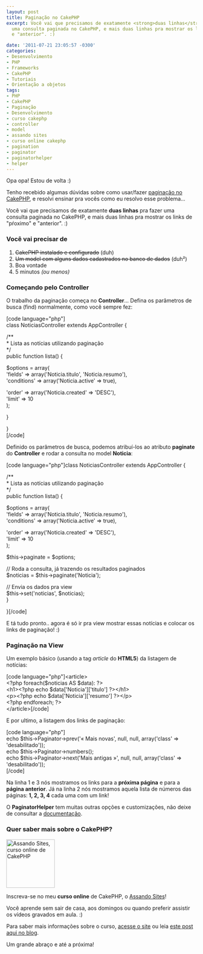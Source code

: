 ```yaml
---
layout: post
title: Paginação no CakePHP
excerpt: Você vai que precisamos de exatamente <strong>duas linhas</strong> pra fazer
  uma consulta paginada no CakePHP, e mais duas linhas pra mostrar os links de "pŕoximo"
  e "anterior". :)

date: '2011-07-21 23:05:57 -0300'
categories:
- Desenvolvimento
- PHP
- Frameworks
- CakePHP
- Tutoriais
- Orientação a objetos
tags:
- PHP
- CakePHP
- Paginação
- Desenvolvimento
- curso cakephp
- controller
- model
- assando sites
- curso online cakephp
- pagination
- paginator
- paginatorhelper
- helper
---
```

<p>Opa opa! Estou de volta :)</p>
<p>Tenho recebido algumas dúvidas sobre como usar/fazer <a href="http://book.cakephp.org/view/1231/Pagination">paginação no CakePHP</a>, e resolvi ensinar pra vocês como eu resolvo esse problema...</p>
<p>Você vai que precisamos de exatamente <strong>duas linhas</strong> pra fazer uma consulta paginada no CakePHP, e mais duas linhas pra mostrar os links de "pŕoximo" e "anterior". :)</p>
<h3>Você vai precisar de</h3>
<ol>
<li><del>CakePHP instalado e configurado</del> (duh)</li>
<li><del>Um model com alguns dados cadastrados no banco de dados</del> (duh²)</li>
<li>Boa vontade</li>
<li>5 minutos <em>(ou menos)</em></li>
</ol>
<h3>Começando pelo Controller</h3>
<div>O trabalho da paginação começa no <strong>Controller</strong>... Defina os parâmetros de busca (find) normalmente, como você sempre fez:</div>
<p>[code language="php"]<br />
class NoticiasController extends AppController {</p>
<p>	/**<br />
	 * Lista as notícias utilizando paginação<br />
	 */<br />
	public function lista() {</p>
<p>		$options = array(<br />
			'fields' =&gt; array('Noticia.titulo', 'Noticia.resumo'),<br />
			'conditions' =&gt; array('Noticia.active' =&gt; true),</p>
<p>			'order' =&gt; array('Noticia.created' =&gt; 'DESC'),<br />
			'limit' =&gt; 10<br />
		);</p>
<p>	}</p>
<p>}<br />
[/code]</p>
<p>Definido os parâmetros de busca, podemos atribuí-los ao atributo <strong>paginate</strong> do <strong>Controller</strong> e rodar a consulta no model <strong>Noticia</strong>:</p>
<p>[code language="php"]class NoticiasController extends AppController {</p>
<p>	/**<br />
	 * Lista as notícias utilizando paginação<br />
	 */<br />
	public function lista() {</p>
<p>		$options = array(<br />
			'fields' =&gt; array('Noticia.titulo', 'Noticia.resumo'),<br />
			'conditions' =&gt; array('Noticia.active' =&gt; true),</p>
<p>			'order' =&gt; array('Noticia.created' =&gt; 'DESC'),<br />
			'limit' =&gt; 10<br />
		);</p>
<p>		$this-&gt;paginate = $options;</p>
<p>		// Roda a consulta, já trazendo os resultados paginados<br />
		$noticias = $this-&gt;paginate('Noticia');</p>
<p>		// Envia os dados pra view<br />
		$this-&gt;set('noticias', $noticias);<br />
	}</p>
<p>}[/code]</p>
<p>E tá tudo pronto.. agora é só ir pra view mostrar essas notícias e colocar os links de paginação! :)</p>
<h3>Paginação na View</h3>
<p>Um exemplo básico (usando a tag <em>article</em> do <strong>HTML5</strong>) da listagem de notícias:</p>
<p>[code language="php"]&lt;article&gt;<br />
&lt;?php foreach($noticias AS $data): ?&gt;<br />
	&lt;h1&gt;&lt;?php echo $data['Noticia']['titulo'] ?&gt;&lt;/h1&gt;<br />
	&lt;p&gt;&lt;?php echo $data['Noticia']['resumo'] ?&gt;&lt;/p&gt;<br />
&lt;?php endforeach; ?&gt;<br />
&lt;/article&gt;[/code]</p>
<p>E por ultimo, a listagem dos links de paginação:</p>
<p>[code language="php"]<br />
echo $this-&gt;Paginator-&gt;prev('« Mais novas', null, null, array('class' =&gt; 'desabilitado'));<br />
echo $this-&gt;Paginator-&gt;numbers();<br />
echo $this-&gt;Paginator-&gt;next('Mais antigas »', null, null, array('class' =&gt; 'desabilitado'));<br />
[/code]</p>
<p>Na linha 1 e 3 nós mostramos os links para a <strong>próxima página</strong> e para a <strong>página anterior</strong>. Já na linha 2 nós mostramos aquela lista de números das páginas:<strong> 1, 2, 3, 4</strong> cada uma com um link!</p>
<p>O <strong>PaginatorHelper</strong> tem muitas outras opções e customizações, não deixe de consultar a <a href="http://api.cakephp.org/class/paginator-helper">documentação</a>.</p>
<h3>Quer saber mais sobre o CakePHP?</h3>
<p><a href="http://assando-sites.com.br/"><img src="http://blog.thiagobelem.net/wp-content/uploads/2011/07/cookie.png" alt="Assando Sites, curso online de CakePHP" title="Assando Sites, curso online de CakePHP" width="128" height="128" class="alignright size-full wp-image-1737" /></a></p>
<p>Inscreva-se no meu <strong>curso online</strong> de CakePHP, o <a title="Assando Sites, curso online de CakePHP" href="http://assando-sites.com.br" target="_blank">Assando Sites</a>!</p>
<p>Você aprende sem sair de casa, aos domingos ou quando preferir assistir os vídeos gravados em aula. :)</p>
<p>Para saber mais informações sobre o curso, <a title="Assando Sites, curso online de CakePHP" href="http://assando-sites.com.br" target="_blank">acesse o site</a> ou leia <a title="Curso online de CakePHP" href="http://blog.thiagobelem.net/curso-online-de-cakephp/" target="_blank">este post aqui no blog</a>.</p>
<p>Um grande abraço e até a próxima!</p>
